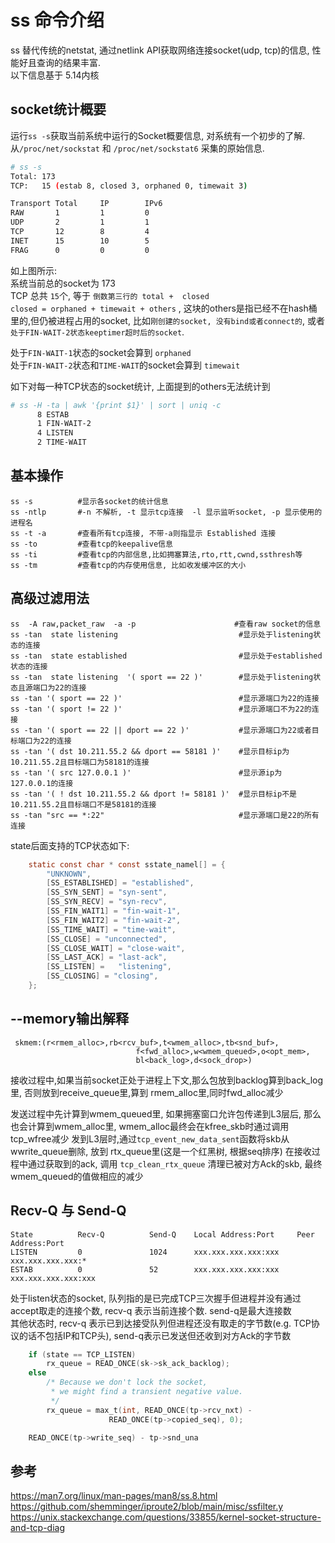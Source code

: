 

# ss 命令介绍

ss 替代传统的netstat, 通过netlink API获取网络连接socket(udp, tcp)的信息, 性能好且查询的结果丰富.  
以下信息基于 5.14内核    

## socket统计概要

运行`ss -s`获取当前系统中运行的Socket概要信息, 对系统有一个初步的了解.
从`/proc/net/sockstat` 和 `/proc/net/sockstat6` 采集的原始信息.
``` bash
# ss -s
Total: 173
TCP:   15 (estab 8, closed 3, orphaned 0, timewait 3)

Transport Total     IP        IPv6
RAW       1         1         0
UDP       2         1         1
TCP       12        8         4
INET      15        10        5
FRAG      0         0         0
```
如上图所示:  
系统当前总的socket为 173  
TCP 总共 `15`个,  等于 `倒数第三行的 total +  closed `  
`closed = orphaned + timewait + others`  , 这块的others是指已经不在hash桶里的,但仍被进程占用的socket, 比如`刚创建的socket, 没有bind或者connect的`, 或者`处于FIN-WAIT-2状态keeptimer超时后的socket`.

处于`FIN-WAIT-1`状态的socket会算到 `orphaned`  
处于`FIN-WAIT-2`状态和`TIME-WAIT`的socket会算到 `timewait`  

如下对每一种TCP状态的socket统计, 上面提到的others无法统计到
``` bash
# ss -H -ta | awk '{print $1}' | sort | uniq -c
      8 ESTAB
      1 FIN-WAIT-2
      4 LISTEN
      2 TIME-WAIT
```

## 基本操作

```
ss -s          #显示各socket的统计信息
ss -ntlp       #-n 不解析, -t 显示tcp连接  -l 显示监听socket, -p 显示使用的进程名
ss -t -a       #查看所有tcp连接, 不带-a则指显示 Established 连接
ss -to         #查看tcp的keepalive信息
ss -ti         #查看tcp的内部信息,比如拥塞算法,rto,rtt,cwnd,ssthresh等
ss -tm         #查看tcp的内存使用信息, 比如收发缓冲区的大小
```

## 高级过滤用法

```
ss  -A raw,packet_raw  -a -p                      #查看raw socket的信息
ss -tan  state listening                           #显示处于listening状态的连接
ss -tan  state established                         #显示处于established状态的连接
ss -tan  state listening  '( sport == 22 )'        #显示处于listening状态且源端口为22的连接
ss -tan '( sport == 22 )'                          #显示源端口为22的连接
ss -tan '( sport != 22 )'                          #显示源端口不为22的连接
ss -tan '( sport == 22 || dport == 22 )'           #显示源端口为22或者目标端口为22的连接
ss -tan '( dst 10.211.55.2 && dport == 58181 )'    #显示目标ip为10.211.55.2且目标端口为58181的连接
ss -tan '( src 127.0.0.1 )'                        #显示源ip为 127.0.0.1的连接
ss -tan '( ! dst 10.211.55.2 && dport != 58181 )'  #显示目标ip不是10.211.55.2且目标端口不是58181的连接
ss -tan "src == *:22"                              #显示源端口是22的所有连接
```

state后面支持的TCP状态如下:
``` c
	static const char * const sstate_namel[] = {
		"UNKNOWN",
		[SS_ESTABLISHED] = "established",
		[SS_SYN_SENT] = "syn-sent",
		[SS_SYN_RECV] = "syn-recv",
		[SS_FIN_WAIT1] = "fin-wait-1",
		[SS_FIN_WAIT2] = "fin-wait-2",
		[SS_TIME_WAIT] = "time-wait",
		[SS_CLOSE] = "unconnected",
		[SS_CLOSE_WAIT] = "close-wait",
		[SS_LAST_ACK] = "last-ack",
		[SS_LISTEN] =	"listening",
		[SS_CLOSING] = "closing",
	};
```

## --memory输出解释
```
 skmem:(r<rmem_alloc>,rb<rcv_buf>,t<wmem_alloc>,tb<snd_buf>,
                            f<fwd_alloc>,w<wmem_queued>,o<opt_mem>,
                            bl<back_log>,d<sock_drop>)
```
接收过程中,如果当前socket正处于进程上下文,那么包放到backlog算到back_log里,
否则放到receive_queue里,算到 rmem_alloc里,同时fwd_alloc减少

发送过程中先计算到wmem_queued里, 如果拥塞窗口允许包传递到L3层后, 那么也会计算到wmem_alloc里, wmem_alloc最终会在kfree_skb时通过调用
tcp_wfree减少
发到L3层时,通过`tcp_event_new_data_sent`函数将skb从 wwrite_queue删除, 放到 rtx_queue里(这是一个红黑树, 根据seq排序)
在接收过程中通过获取到的ack, 调用 `tcp_clean_rtx_queue` 清理已被对方Ack的skb, 最终 wmem_queued的值做相应的减少

## Recv-Q 与 Send-Q
```
State          Recv-Q          Send-Q    Local Address:Port     Peer Address:Port
LISTEN         0               1024      xxx.xxx.xxx.xxx:xxx    xxx.xxx.xxx.xxx:*
ESTAB          0               52        xxx.xxx.xxx.xxx:xxx    xxx.xxx.xxx.xxx:xxx
```
处于listen状态的socket, 队列指的是已完成TCP三次握手但进程并没有通过accept取走的连接个数, recv-q 表示当前连接个数. send-q是最大连接数  
其他状态时, recv-q 表示已到达接受队列但进程还没有取走的字节数(e.g. TCP协议的话不包括IP和TCP头), send-q表示已发送但还收到对方Ack的字节数  

``` c
	if (state == TCP_LISTEN)
		rx_queue = READ_ONCE(sk->sk_ack_backlog);
	else
		/* Because we don't lock the socket,
		 * we might find a transient negative value.
		 */
		rx_queue = max_t(int, READ_ONCE(tp->rcv_nxt) -
				      READ_ONCE(tp->copied_seq), 0);

	READ_ONCE(tp->write_seq) - tp->snd_una
```

## 参考
https://man7.org/linux/man-pages/man8/ss.8.html  
https://github.com/shemminger/iproute2/blob/main/misc/ssfilter.y  
https://unix.stackexchange.com/questions/33855/kernel-socket-structure-and-tcp-diag  